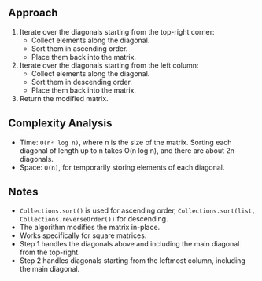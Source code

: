 ## Approach
1. Iterate over the diagonals starting from the top-right corner:
    - Collect elements along the diagonal.
    - Sort them in ascending order.
    - Place them back into the matrix.
2. Iterate over the diagonals starting from the left column:
    - Collect elements along the diagonal.
    - Sort them in descending order.
    - Place them back into the matrix.
3. Return the modified matrix.

## Complexity Analysis

- Time: `O(n² log n)`, where n is the size of the matrix. Sorting each diagonal of length up to n takes O(n log n), and there are about 2n diagonals.
- Space: `O(n)`, for temporarily storing elements of each diagonal.

## Notes
- `Collections.sort()` is used for ascending order, `Collections.sort(list, Collections.reverseOrder())` for descending.
- The algorithm modifies the matrix in-place.
- Works specifically for square matrices.
- Step 1 handles the diagonals above and including the main diagonal from the top-right.
- Step 2 handles diagonals starting from the leftmost column, including the main diagonal.

